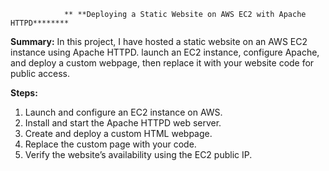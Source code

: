                 ** **Deploying a Static Website on AWS EC2 with Apache HTTPD********

**Summary:**
In this project, I have hosted a static website on an AWS EC2 instance using Apache HTTPD. launch an EC2 instance, configure Apache, and deploy a custom webpage, then replace it with your website code for public access.

**Steps:**
1.	Launch and configure an EC2 instance on AWS.
2.	Install and start the Apache HTTPD web server.
3.	Create and deploy a custom HTML webpage.
4.	Replace the custom page with your code.
5.	Verify the website’s availability using the EC2 public IP.
